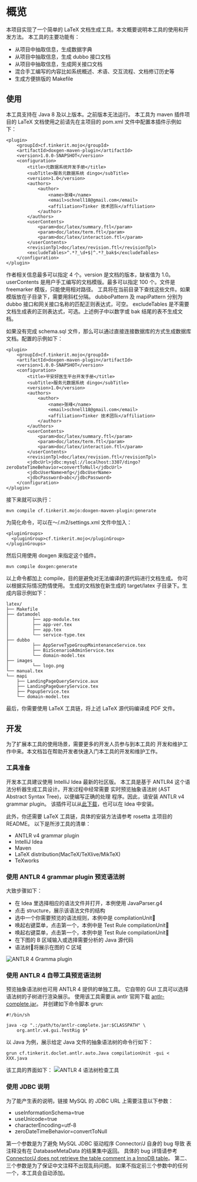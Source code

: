 # 概览

本项目实现了一个简单的 LaTeX 文档生成工具。本文概要说明本工具的使用和开发方法。
本工具的主要功能有：

- 从项目中抽取信息，生成数据字典
- 从项目中抽取信息，生成 dubbo 接口文档
- 从项目中抽取信息，生成网关接口文档
- 混合手工编写的内容比如系统概述、术语、交互流程、文档修订历史等
- 生成方便排版的 Makefile

## 使用

本工具支持在 Java 8 及以上版本。之前版本无法运行。
本工具为 maven 插件项目的 LaTeX 文档使用之前请先在主项目的 pom.xml 文件中配置本插件示例如下：

    <plugin>
        <groupId>cf.tinkerit.mojo</groupId>
        <artifactId>doxgen-maven-plugin</artifactId>
        <version>1.0.0-SNAPSHOT</version>
        <configuration>
            <title>元数据系统开发手册</title>
            <subTitle>服务元数据系统 dingo</subTitle>
            <version>1.0</version>
            <authors>
                <author>
                    <name>张峰</name>
                    <email>schnell18@gmail.com</email>
                    <affiliation>Tinker 技术团队</affiliation>
                </author>
            </authors>
            <userContents>
                <param>doc/latex/summary.ftl</param>
                <param>doc/latex/term.ftl</param>
                <param>doc/latex/interaction.ftl</param>
            </userContents>
            <revisionTpl>doc/latex/revision.ftl</revisionTpl>
            <excludeTables>^.*?_\d+$|^.*?_bak$</excludeTables>
        </configuration>
    </plugin>

作者相关信息最多可以指定 4 个。version 是文档的版本，缺省值为 1.0。
userContents 是用户手工编写的文档模版。最多可以指定 100 个。文件是 freemarker 模版，只能使用相对路径。
工具将在当前目录下查找这些文件。如果模版放在子目录下，需要用斜杠分隔。
dubboPattern 及 mapiPattern 分别为 dubbo 接口和网关接口名称的匹配正则表达式，可空。
excludeTables 是不需要文档生成表的正则表达式，可选。上述例子中以数字或 bak 结尾的表不生成文档。

如果没有完成 schema.sql 文件，那么可以通过直接连接数据库的方式生成数据库文档。配置的示例如下：

    <plugin>
        <groupId>cf.tinkerit.mojo</groupId>
        <artifactId>doxgen-maven-plugin</artifactId>
        <version>1.0.0-SNAPSHOT</version>
        <configuration>
            <title>平安好医生平台开发手册</title>
            <subTitle>服务元数据系统 dingo</subTitle>
            <version>1.0</version>
            <authors>
                <author>
                    <name>张峰</name>
                    <email>schnell18@gmail.com</email>
                    <affiliation>Tinker 技术团队</affiliation>
                </author>
            </authors>
            <userContents>
                <param>doc/latex/summary.ftl</param>
                <param>doc/latex/term.ftl</param>
                <param>doc/latex/interaction.ftl</param>
            </userContents>
            <revisionTpl>doc/latex/revision.ftl</revisionTpl>
            <jdbcUrl>jdbc:mysql://localhost:3307/dingo?zeroDateTimeBehavior=convertToNull</jdbcUrl>
            <jdbcUserName>mfg</jdbcUserName>
            <jdbcPassword>abc</jdbcPassword>
        </configuration>
    </plugin>

接下来就可以执行：

    mvn compile cf.tinkerit.mojo:doxgen-maven-plugin:generate

为简化命令，可以在～/.m2/settings.xml 文件中加入：

    <pluginGroups>
      <pluginGroup>cf.tinkerit.mojo</pluginGroup>
    </pluginGroups>

然后只用使用 doxgen 来指定这个插件。

    mvn compile doxgen:generate

以上命令都加上 compile，目的是避免对无法编译的源代码进行文档生成。
你可以根据实际情况酌情使用。
生成的文档放在新生成的 target/latex 子目录下。生成内容示例如下：

    latex/
    ├── Makefile
    ├── datamodel
    │         ├── app-module.tex
    │         ├── app-ver.tex
    │         ├── app.tex
    │         └── service-type.tex
    ├── dubbo
    │         ├── AppServeTypeGroupMaintenanceService.tex
    │         ├── BizScenarioAdminService.tex
    │         └── domain-model.tex
    ├── images
    │         └── logo.png
    └── manual.tex
    └── mapi
        ├── LandingPageQueryService.aux
        ├── LandingPageQueryService.tex
        ├── PopupService.tex
        └── domain-model.tex

最后，你需要使用 LaTeX 工具链，将上述 LaTeX 源代码编译成 PDF 文件。


## 开发

为了扩展本工具的使用场景，需要更多的开发人员参与到本工具的
开发和维护工作中来。本文档旨在帮助开发者快速入门本工具的开发和维护工作。

### 工具准备

开发本工具建议使用 IntelliJ Idea 最新的社区版。
本工具是基于 ANTLR4 这个语法分析器生成工具设计。开发过程中经常需要
实时预览抽象语法树 (AST Abstract Syntax Tree)，以便编写正确的处理
程序。因此，请安装 ANTLR v4 grammar plugin。
该插件可以从[此下载][1]，也可以在 Idea 中安装。

此外，你还需要 LaTeX 工具链，具体的安装方法请参考 rosetta 主项目的 README。
以下是所涉工具的清单：

- ANTLR v4 grammar plugin
- IntelliJ Idea
- Maven
- LaTeX distribution(MacTeX/TeXlive/MikTeX)
- TeXworks

### 使用 ANTLR 4 grammar plugin 预览语法树

大致步骤如下：
- 在 Idea 里选择相应的语法文件并打开，本例使用 JavaParser.g4
- 点击 structure，展示该语法文件的结构
- 选中一个你需要预览的语法规则，本例中是 compilationUnit
- 唤起右键菜单，点击第一个，本例中是 Test Rule compilationUnit
- 唤起右键菜单，点击第一个，本例中是 Test Rule compilationUnit
- 在下图的 B 区域输入或选择需要分析的 Java 源代码
- 语法树将展示在图的 C 区域

![ANTLR 4 Gramma plugin](images/antlr-idea-plugin.png "ANTLR 4 Ideam 语法树检查工具")

### 使用 ANTLR 4 自带工具预览语法树

预览抽象语法树也可用 ANTLR 4 提供的单独工具。
它自带的 GUI 工具可以选择语法树的子树进行渲染展示。
使用该工具需要从 antlr 官网下载 [antlr-complete.jar][2]。
并创建如下命令脚本 grun:

    #!/bin/sh

    java -cp ".:/path/to/antlr-complete.jar:$CLASSPATH" \
        org.antlr.v4.gui.TestRig $*

以 Java 为例，展示给定 Java 文件的抽象语法树的命令行如下：

    grun cf.tinkerit.doclet.antlr.auto.Java compilationUnit -gui < XXX.java

该工具的界面如下：
![ANTLR 4 语法树检查工具](images/antlr-parse-tree-inspector.png "ANTLR 4 语法树检查工具")

### 使用 JDBC 说明

为了能产生表的说明，链接 MySQL 的 JDBC URL 上需要注意以下参数：

- useInformationSchema=true
- useUnicode=true
- characterEncoding=utf-8
- zeroDateTimeBehavior=convertToNull

第一个参数是为了避免 MySQL JDBC 驱动程序 Connector/J 自身的 bug 导致
表注释没有在 DatabaseMetaData 的结果集中返回。 具体的 bug 详情请参考
[Connector/J does not retrieve the table comment in a
InnoDB table][3]。 第二、三个参数是为了保证中文注释不出现乱码问题。
如果不指定前三个参数中的任何一个，本工具会自动添加。

[1]: https://plugins.jetbrains.com/plugin/7358-antlr-v4-grammar-plugin
[2]: https://www.antlr.org/download/antlr-4.7.2-complete.jar
[3]: https://bugs.mysql.com/bug.php?id=65213



